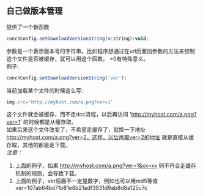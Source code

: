 

## 自己做版本管理
提供了一个新函数
```javascript 
conchConfig.setDownloadVersionString(v:string):void;
```
参数是一个表示版本号的字符串。比如程序想通过在url后面加参数的方法来控制这个文件是否被缓存，就可以用这个函数。
=0有特殊意义。  
例子:
```javascript
conchConfig.setDownloadVersionString('ver');
```
当前加载某个文件的时候这么写:
```javascript
img.src='http://myhost.com/a.png?ver=1'
```
这个文件就会被缓存，而不走dcc流程，以后再访问 'http://myhost.com/a.png?ver=1' 的时候都是从缓存取。  
如果后来这个文件改变了，不希望走缓存了，就换一下地址 http://myhost.com/a.png?ver=2，这样，以后再取ver=2的地址
就是直接从缓存取，其他的都是走下载。  
*注意：*  
1. 上面的例子，如果  http://myhost.com/a.png?ver=1&xx=xx 则不符合走缓存机制的规则，会导致下载。
2. 上面的例子，ver后面不一定是数字，例如也可以用md5等值 ver=107ab64bd71b81e8b21adf3931d9ab8d8a125c7c
